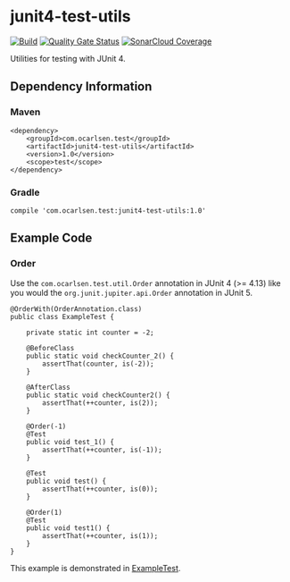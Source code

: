 # junit4-test-utils

[//]: # ([![Maven Central]&#40;https://img.shields.io/maven-central/v/com.ocarlsen.test/junit4-test-utils.svg?label=Maven%20Central&#41;]&#40;https://central.sonatype.com/artifact/com.ocarlsen.test/junit4-test-utils&#41;)
[![Build](https://github.com/ocarlsen/junit4-test-utils/actions/workflows/build.yml/badge.svg)](https://github.com/ocarlsen/junit4-test-utils/actions/workflows/build.yml)
[![Quality Gate Status](https://sonarcloud.io/api/project_badges/measure?project=ocarlsen_junit4-test-utils&metric=alert_status)](https://sonarcloud.io/dashboard?id=ocarlsen_junit4-test-utils)
[![SonarCloud Coverage](https://sonarcloud.io/api/project_badges/measure?project=ocarlsen_junit4-test-utils&metric=coverage)](https://sonarcloud.io/dashboard?id=ocarlsen_junit4-test-utils)

Utilities for testing with JUnit 4.

## Dependency Information

### Maven

    <dependency>
        <groupId>com.ocarlsen.test</groupId>
        <artifactId>junit4-test-utils</artifactId>
        <version>1.0</version>
        <scope>test</scope>
    </dependency>

### Gradle

    compile 'com.ocarlsen.test:junit4-test-utils:1.0'

## Example Code

### Order

Use the `com.ocarlsen.test.util.Order` annotation in JUnit 4 (>= 4.13)
like you would the `org.junit.jupiter.api.Order` annotation in JUnit 5.

    @OrderWith(OrderAnnotation.class)
    public class ExampleTest {
    
        private static int counter = -2;
    
        @BeforeClass
        public static void checkCounter_2() {
            assertThat(counter, is(-2));
        }
    
        @AfterClass
        public static void checkCounter2() {
            assertThat(++counter, is(2));
        }
    
        @Order(-1)
        @Test
        public void test_1() {
            assertThat(++counter, is(-1));
        }
    
        @Test
        public void test() {
            assertThat(++counter, is(0));
        }
    
        @Order(1)
        @Test
        public void test1() {
            assertThat(++counter, is(1));
        }
    }

This example is demonstrated in
[ExampleTest](https://github.com/ocarlsen/junit4-test-utils/blob/main/src/test/java/com/ocarlsen/test/util/ExampleTest.java).

